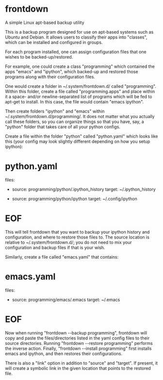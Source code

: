 # frontdown

A simple Linux apt-based backup utility

This is a backup program designed for use on apt-based systems such as
Ubuntu and Debian.  It allows users to classify their apps into
"classes", which can be installed and configured in groups.

For each program installed, one can assign configuration files that
one wishes to be backed-up/restored.

For example, one could create a class "programming" which contained
the apps "emacs" and "ipython", which backed-up and restored those
programs along with their configuration files.

One would create a folder in ~/.system/frontdown.d/ called
"programming".  Within this folder, create a file called
"programming.apps" and place within it a space- and/or
newline-separated list of programs which will be fed to apt-get to
install.  In this case, the file would contain "emacs ipython".

Then create folders "ipython" and "emacs" within
~/.system/frontdown.d/programming/.  It does not matter what you
actually call these folders, so you can organize things so that you
have, say, a "python" folder that takes care of all your python
configs.

Create a file within the folder "python" called "python.yaml" which
looks like this (your config may look slightly different depending on
how you setup ipython):

# python.yaml
files:
  - source: programming/python/.ipython_history
    target: ~/.ipython_history

  - source: programming/python/ipython
    target: ~/.config/ipython
# EOF

This will tell frontdown that you want to backup your ipython history
and configuration, and where to restore those files to.  The source
location is relative to ~/.system/frontdown.d/; you do not need to mix your
configuration and backup files if that is your wish.

Similarly, create a file called "emacs.yaml" that contains:

# emacs.yaml
files:
  - source: programming/emacs/.emacs
    target: ~/.emacs
# EOF

Now when running "frontdown --backup programming", frontdown will copy
and paste the files/directories listed in the yaml config files to
their source directories.  Running "frontdown --restore programming"
performs the inverse action.  Finally, "frontdown --install
programming" first installs emacs and ipython, and then restores their
configurations.

There is also a "link" option in addition to "source" and "target".
If present, it will create a symbolic link in the given location that
points to the restored file.
